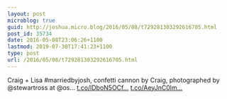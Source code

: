 ```yaml
---
layout: post
microblog: true
guid: http://joshua.micro.blog/2016/05/08/t729281303292616705.html
post_id: 35734
date: 2016-05-08T23:06:26+1100
lastmod: 2019-07-30T17:41:23+1100
type: post
url: /2016/05/08/t729281303292616705.html
---
```

Craig + Lisa #marriedbyjosh, confetti cannon by Craig, photographed by @stewartross at @os… [t.co/lDboN5OCf...](https://t.co/lDboN5OCfZ) [t.co/AeyJnC0lm...](https://t.co/AeyJnC0lmS)
